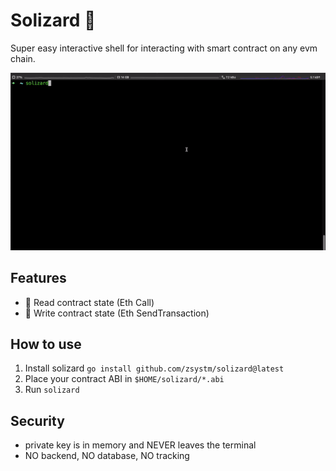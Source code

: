 # Solizard :shell:

Super easy interactive shell for interacting with smart contract on any evm chain.

![Quick Demo](./demo.gif)

## Features

- :scroll: Read contract state (Eth Call)
- :rocket: Write contract state (Eth SendTransaction)

## How to use

1. Install solizard `go install github.com/zsystm/solizard@latest`
2. Place your contract ABI in `$HOME/solizard/*.abi`
3. Run `solizard`

## Security

- private key is in memory and NEVER leaves the terminal
- NO backend, NO database, NO tracking